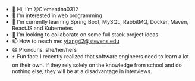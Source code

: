 - 👋 Hi, I’m @Clementina0312
- 👀 I’m interested in web programming
- 🌱 I’m currently learning Spring Boot, MySQL, RabbitMQ, Docker, Maven, ReactJS and Kubernetes
- 💞️ I’m looking to collaborate on some full stack project ideas
- 📫 How to reach me: ytang42@stevens.edu
- 😄 Pronouns: she/her/hers
- ⚡ Fun fact: I recently realized that software engineers need to learn a lot on their own. If they rely solely on the knowledge from school and do nothing else, they will be at a disadvantage in interviews.

<!---
Clementina0312/Clementina0312 is a ✨ special ✨ repository because its `README.md` (this file) appears on your GitHub profile.
You can click the Preview link to take a look at your changes.
--->
